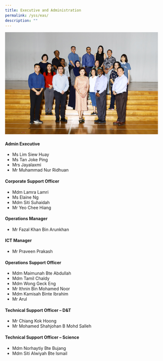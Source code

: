 ```yaml
---
title: Executive and Administration
permalink: /yss/eas/
description: ""
---
```

![](/images/YSS/eas_2023.png)

#### Admin Executive

*   Ms Lim Siew Huay
*   Ms Tan Joke Ping
*   Mrs Jayalaxmi
*   Mr Muhammad Nur Ridhuan


#### Corporate Support Officer

*   Mdm Lamra Lamri
*   Ms Elaine Ng
*   Mdm Siti Suhaidah
*   Mr Yeo Chee Hiang

  

#### Operations Manager

*   Mr Fazal Khan Bin Arunkhan

  

#### ICT Manager

*   Mr Praveen Prakash

  

#### Operations Support Officer

*   Mdm Maimunah Bte Abdullah
*   Mdm Tamil Chaldy
*   Mdm Wong Geck Eng
*   Mr Ithnin Bin Mohamed Noor
*   Mdm Kamisah Binte Ibrahim
*   Mr Arul

  

#### Technical Support Officer – D&amp;T

*   Mr Chiang Kok Hoong
*   Mr Mohamed Shahjohan B Mohd Salleh

  

#### Technical Support Officer – Science

*   Mdm Norhaytiy Bte Bujang
*   Mdm Siti Alwiyah Bte Ismail